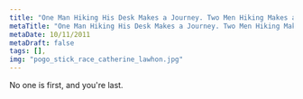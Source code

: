 ```yaml
---
title: "One Man Hiking His Desk Makes a Journey. Two Men Hiking Makes a Race."
metaTitle: "One Man Hiking His Desk Makes a Journey. Two Men Hiking Makes a Race."
metaDate: 10/11/2011
metaDraft: false
tags: [],
img: "pogo_stick_race_catherine_lawhon.jpg"
---
```


No one is first, and you're last.
